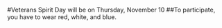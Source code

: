 <br/>
#Veterans Spirit Day will be on Thursday, November 10
##To participate, you have to wear red, white, and blue.
